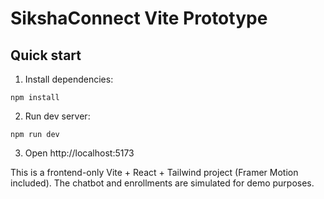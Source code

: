 # SikshaConnect Vite Prototype

## Quick start

1. Install dependencies:
```
npm install
```

2. Run dev server:
```
npm run dev
```

3. Open http://localhost:5173

This is a frontend-only Vite + React + Tailwind project (Framer Motion included). The chatbot and enrollments are simulated for demo purposes.
